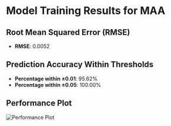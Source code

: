# Model Training Results for MAA

## Root Mean Squared Error (RMSE)
- **RMSE**: 0.0052

## Prediction Accuracy Within Thresholds
- **Percentage within ±0.01**: 95.62%
- **Percentage within ±0.05**: 100.00%

## Performance Plot
![Performance Plot](../imgs/MAA.png)
